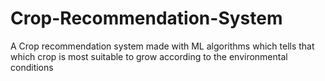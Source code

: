 # Crop-Recommendation-System
A Crop recommendation system made with ML algorithms which tells that which crop is most suitable to grow according to the environmental conditions  
